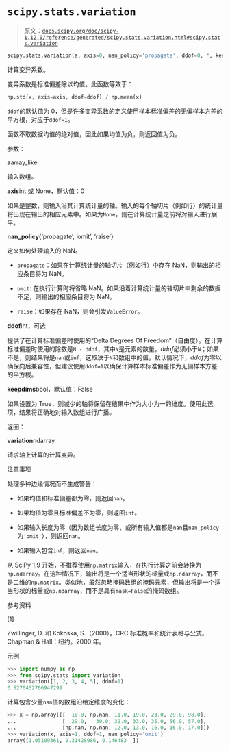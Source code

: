 # `scipy.stats.variation`

> 原文：[`docs.scipy.org/doc/scipy-1.12.0/reference/generated/scipy.stats.variation.html#scipy.stats.variation`](https://docs.scipy.org/doc/scipy-1.12.0/reference/generated/scipy.stats.variation.html#scipy.stats.variation)

```py
scipy.stats.variation(a, axis=0, nan_policy='propagate', ddof=0, *, keepdims=False)
```

计算变异系数。

变异系数是标准偏差除以均值。此函数等效于：

```py
np.std(x, axis=axis, ddof=ddof) / np.mean(x) 
```

`ddof`的默认值为 0，但是许多变异系数的定义使用样本标准偏差的无偏样本方差的平方根，对应于`ddof=1`。

函数不取数据均值的绝对值，因此如果均值为负，则返回值为负。

参数：

**a**array_like

输入数组。

**axis**int 或 None，默认值：0

如果是整数，则输入沿其计算统计量的轴。输入的每个轴切片（例如行）的统计量将出现在输出的相应元素中。如果为`None`，则在计算统计量之前将对输入进行展平。

**nan_policy**{‘propagate’, ‘omit’, ‘raise’}

定义如何处理输入的 NaN。

+   `propagate`：如果在计算统计量的轴切片（例如行）中存在 NaN，则输出的相应条目将为 NaN。

+   `omit`: 在执行计算时将省略 NaN。如果沿着计算统计量的轴切片中剩余的数据不足，则输出的相应条目将为 NaN。

+   `raise`：如果存在 NaN，则会引发`ValueError`。

**ddof**int，可选

提供了在计算标准偏差时使用的“Delta Degrees Of Freedom”（自由度）。在计算标准偏差时使用的除数是`N - ddof`，其中`N`是元素的数量。*ddof*必须小于`N`；如果不是，则结果将是`nan`或`inf`，这取决于`N`和数组中的值。默认情况下，*ddof*为零以确保向后兼容性，但建议使用`ddof=1`以确保计算样本标准偏差作为无偏样本方差的平方根。

**keepdims**bool，默认值：False

如果设置为 True，则减少的轴将保留在结果中作为大小为一的维度。使用此选项，结果将正确地对输入数组进行广播。

返回：

**variation**ndarray

请求轴上计算的计算变异。

注意事项

处理多种边缘情况而不生成警告：

+   如果均值和标准偏差都为零，则返回`nan`。

+   如果均值为零且标准偏差不为零，则返回`inf`。

+   如果输入长度为零（因为数组长度为零，或所有输入值都是`nan`且`nan_policy`为`'omit'`），则返回`nan`。

+   如果输入包含`inf`，则返回`nan`。

从 SciPy 1.9 开始，不推荐使用`np.matrix`输入，在执行计算之前会转换为`np.ndarray`。在这种情况下，输出将是一个适当形状的标量或`np.ndarray`，而不是二维的`np.matrix`。类似地，虽然忽略掩码数组的掩码元素，但输出将是一个适当形状的标量或`np.ndarray`，而不是具有`mask=False`的掩码数组。

参考资料

[1]

Zwillinger, D. 和 Kokoska, S.（2000）。CRC 标准概率和统计表格与公式。Chapman & Hall：纽约。2000 年。

示例

```py
>>> import numpy as np
>>> from scipy.stats import variation
>>> variation([1, 2, 3, 4, 5], ddof=1)
0.5270462766947299 
```

计算包含少量`nan`值的数组沿给定维度的变化：

```py
>>> x = np.array([[  10.0, np.nan, 11.0, 19.0, 23.0, 29.0, 98.0],
...               [  29.0,   30.0, 32.0, 33.0, 35.0, 56.0, 57.0],
...               [np.nan, np.nan, 12.0, 13.0, 16.0, 16.0, 17.0]])
>>> variation(x, axis=1, ddof=1, nan_policy='omit')
array([1.05109361, 0.31428986, 0.146483  ]) 
```
